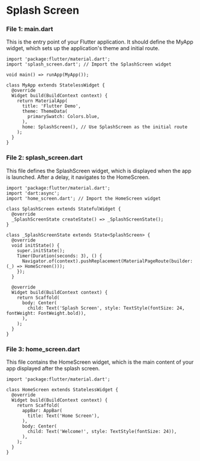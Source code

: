 # Splash Screen
### File 1: main.dart
This is the entry point of your Flutter application. It should define the MyApp widget, which sets up the application's theme and initial route.
```
import 'package:flutter/material.dart';
import 'splash_screen.dart'; // Import the SplashScreen widget

void main() => runApp(MyApp());

class MyApp extends StatelessWidget {
  @override
  Widget build(BuildContext context) {
    return MaterialApp(
      title: 'Flutter Demo',
      theme: ThemeData(
        primarySwatch: Colors.blue,
      ),
      home: SplashScreen(), // Use SplashScreen as the initial route
    );
  }
}
```
### File 2: splash_screen.dart
This file defines the SplashScreen widget, which is displayed when the app is launched. After a delay, it navigates to the HomeScreen.
```
import 'package:flutter/material.dart';
import 'dart:async';
import 'home_screen.dart'; // Import the HomeScreen widget

class SplashScreen extends StatefulWidget {
  @override
  _SplashScreenState createState() => _SplashScreenState();
}

class _SplashScreenState extends State<SplashScreen> {
  @override
  void initState() {
    super.initState();
    Timer(Duration(seconds: 3), () {
      Navigator.of(context).pushReplacement(MaterialPageRoute(builder: (_) => HomeScreen()));
    });
  }

  @override
  Widget build(BuildContext context) {
    return Scaffold(
      body: Center(
        child: Text('Splash Screen', style: TextStyle(fontSize: 24, fontWeight: FontWeight.bold)),
      ),
    );
  }
}
```
### File 3: home_screen.dart
This file contains the HomeScreen widget, which is the main content of your app displayed after the splash screen.
```
import 'package:flutter/material.dart';

class HomeScreen extends StatelessWidget {
  @override
  Widget build(BuildContext context) {
    return Scaffold(
      appBar: AppBar(
        title: Text('Home Screen'),
      ),
      body: Center(
        child: Text('Welcome!', style: TextStyle(fontSize: 24)),
      ),
    );
  }
}
```

